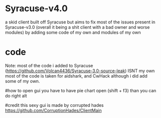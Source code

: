 # Syracuse-v4.0

a skid client built off Syracuse but aims to fix most of the issues present in Syracuse-v3.0 (overall it being a shit client 
with a bad owner and worse modules) by adding some code of my own and modules of my own

# code
Note: most of the code i added to Syracuse (https://github.com/Volcan4436/Syracuse-3.0-source-leak) 
ISNT my own most of the code is taken for aidshark, and CwHack although i did add some of my own.

#how to open gui
you have to have pie chart open (shift + f3) than you can do right alt

#credit
this sexy gui is made by corrupted hades https://github.com/CorruptionHades/ClientMain

